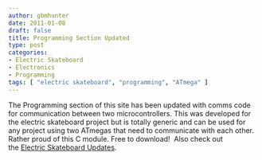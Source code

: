 ```yaml
---
author: gbmhunter
date: 2011-01-08
draft: false
title: Programming Section Updated
type: post
categories:
- Electric Skateboard
- Electronics
- Programming
tags: [ "electric skateboard", "programming", "ATmega" ]
---
```


The Programming section of this site has been updated with comms code for communication between two microcontrollers. This was developed for the electric skateboard project but is totally generic and can be used for any project using two ATmegas that need to communicate with each other. Rather proud of this C module. Free to download!  Also check out the [Electric Skateboard Updates](/electronics/projects/electric-skateboard/electric-skateboard-updates).
